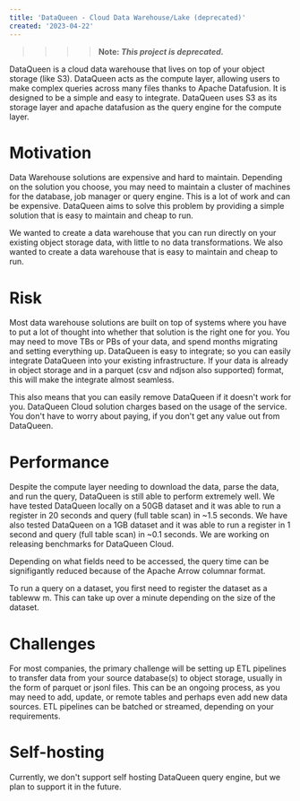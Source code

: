 ```yaml
---
title: 'DataQueen - Cloud Data Warehouse/Lake (deprecated)'
created: '2023-04-22'
---
```


>>>> **Note: _This project is deprecated._**

DataQueen is a cloud data warehouse that lives on top of your object storage (like S3). DataQueen acts as the compute layer, allowing users to make complex queries across many files thanks to Apache Datafusion. It is designed to be a simple and easy to integrate. DataQueen uses S3 as its storage layer and apache datafusion as the query engine for the compute layer.

# Motivation

Data Warehouse solutions are expensive and hard to maintain. Depending on the solution you choose, you may need to maintain a cluster of machines for the database, job manager or query engine. This is a lot of work and can be expensive. DataQueen aims to solve this problem by providing a simple solution that is easy to maintain and cheap to run.

We wanted to create a data warehouse that you can run directly on your existing object storage data, with little to no data transformations. We also wanted to create a data warehouse that is easy to maintain and cheap to run.

# Risk

Most data warehouse solutions are built on top of systems where you have to put a lot of thought into whether that solution is the right one for you. You may need to move TBs or PBs of your data, and spend months migrating and setting everything up. DataQueen is easy to integrate; so you can easily integrate DataQueen into your existing infrastructure. If your data is already in object storage and in a parquet (csv and ndjson also supported) format, this will make the integrate almost seamless.

This also means that you can easily remove DataQueen if it doesn't work for you. DataQueen Cloud solution charges based on the usage of the service. You don't have to worry about paying, if you don't get any value out from DataQueen.

# Performance

Despite the compute layer needing to download the data, parse the data, and run the query, DataQueen is still able to perform extremely well. We have tested DataQueen locally on a 50GB dataset and it was able to run a register in 20 seconds and query (full table scan) in ~1.5 seconds. We have also tested DataQueen on a 1GB dataset and it was able to run a register in 1 second and query (full table scan) in ~0.1 seconds. We are working on releasing benchmarks for DataQueen Cloud.

Depending on what fields need to be accessed, the query time can be signifigantly reduced because of the Apache Arrow columnar format.

To run a query on a dataset, you first need to register the dataset as a tableww m. This can take up over a minute depending on the size of the dataset.

# Challenges

For most companies, the primary challenge will be setting up ETL pipelines to transfer data from your source database(s) to object storage, usually in the form of parquet or jsonl files. This can be an ongoing process, as you may need to add, update, or remote tables and perhaps even add new data sources. ETL pipelines can be batched or streamed, depending on your requirements.

# Self-hosting

Currently, we don't support self hosting DataQueen query engine, but we plan to support it in the future.
